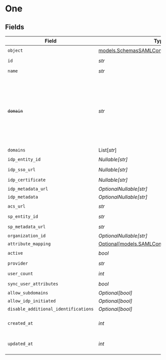 # One


## Fields

| Field                                                                                                                   | Type                                                                                                                    | Required                                                                                                                | Description                                                                                                             |
| ----------------------------------------------------------------------------------------------------------------------- | ----------------------------------------------------------------------------------------------------------------------- | ----------------------------------------------------------------------------------------------------------------------- | ----------------------------------------------------------------------------------------------------------------------- |
| `object`                                                                                                                | [models.SchemasSAMLConnectionObject](../models/schemassamlconnectionobject.md)                                          | :heavy_check_mark:                                                                                                      | N/A                                                                                                                     |
| `id`                                                                                                                    | *str*                                                                                                                   | :heavy_check_mark:                                                                                                      | N/A                                                                                                                     |
| `name`                                                                                                                  | *str*                                                                                                                   | :heavy_check_mark:                                                                                                      | N/A                                                                                                                     |
| ~~`domain`~~                                                                                                            | *str*                                                                                                                   | :heavy_check_mark:                                                                                                      | : warning: ** DEPRECATED **: This will be removed in a future release, please migrate away from it as soon as possible. |
| `domains`                                                                                                               | List[*str*]                                                                                                             | :heavy_minus_sign:                                                                                                      | N/A                                                                                                                     |
| `idp_entity_id`                                                                                                         | *Nullable[str]*                                                                                                         | :heavy_check_mark:                                                                                                      | N/A                                                                                                                     |
| `idp_sso_url`                                                                                                           | *Nullable[str]*                                                                                                         | :heavy_check_mark:                                                                                                      | N/A                                                                                                                     |
| `idp_certificate`                                                                                                       | *Nullable[str]*                                                                                                         | :heavy_check_mark:                                                                                                      | N/A                                                                                                                     |
| `idp_metadata_url`                                                                                                      | *OptionalNullable[str]*                                                                                                 | :heavy_minus_sign:                                                                                                      | N/A                                                                                                                     |
| `idp_metadata`                                                                                                          | *OptionalNullable[str]*                                                                                                 | :heavy_minus_sign:                                                                                                      | N/A                                                                                                                     |
| `acs_url`                                                                                                               | *str*                                                                                                                   | :heavy_check_mark:                                                                                                      | N/A                                                                                                                     |
| `sp_entity_id`                                                                                                          | *str*                                                                                                                   | :heavy_check_mark:                                                                                                      | N/A                                                                                                                     |
| `sp_metadata_url`                                                                                                       | *str*                                                                                                                   | :heavy_check_mark:                                                                                                      | N/A                                                                                                                     |
| `organization_id`                                                                                                       | *OptionalNullable[str]*                                                                                                 | :heavy_minus_sign:                                                                                                      | N/A                                                                                                                     |
| `attribute_mapping`                                                                                                     | [Optional[models.SAMLConnectionAttributeMapping]](../models/samlconnectionattributemapping.md)                          | :heavy_minus_sign:                                                                                                      | N/A                                                                                                                     |
| `active`                                                                                                                | *bool*                                                                                                                  | :heavy_check_mark:                                                                                                      | N/A                                                                                                                     |
| `provider`                                                                                                              | *str*                                                                                                                   | :heavy_check_mark:                                                                                                      | N/A                                                                                                                     |
| `user_count`                                                                                                            | *int*                                                                                                                   | :heavy_check_mark:                                                                                                      | N/A                                                                                                                     |
| `sync_user_attributes`                                                                                                  | *bool*                                                                                                                  | :heavy_check_mark:                                                                                                      | N/A                                                                                                                     |
| `allow_subdomains`                                                                                                      | *Optional[bool]*                                                                                                        | :heavy_minus_sign:                                                                                                      | N/A                                                                                                                     |
| `allow_idp_initiated`                                                                                                   | *Optional[bool]*                                                                                                        | :heavy_minus_sign:                                                                                                      | N/A                                                                                                                     |
| `disable_additional_identifications`                                                                                    | *Optional[bool]*                                                                                                        | :heavy_minus_sign:                                                                                                      | N/A                                                                                                                     |
| `created_at`                                                                                                            | *int*                                                                                                                   | :heavy_check_mark:                                                                                                      | Unix timestamp of creation.<br/>                                                                                        |
| `updated_at`                                                                                                            | *int*                                                                                                                   | :heavy_check_mark:                                                                                                      | Unix timestamp of last update.<br/>                                                                                     |